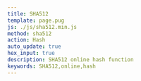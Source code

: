 ```yaml
---
title: SHA512
template: page.pug
js: ./js/sha512.min.js
method: sha512
action: Hash
auto_update: true
hex_input: true
description: SHA512 online hash function
keywords: SHA512,online,hash
---
```

